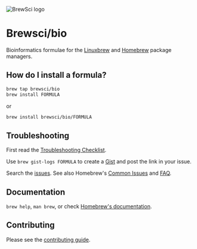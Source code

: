 ![BrewSci logo](https://raw.githubusercontent.com/brewsci/homebrew-science/master/.github/brewsci-256x256.png)

# Brewsci/bio

Bioinformatics formulae for the [Linuxbrew](http://linuxbrew.sh) and [Homebrew](https://brew.sh) package managers.

## How do I install a formula?

```sh
brew tap brewsci/bio
brew install FORMULA
```

or

```sh
brew install brewsci/bio/FORMULA
```

## Troubleshooting

First read the [Troubleshooting Checklist](http://docs.brew.sh/Troubleshooting.html).

Use `brew gist-logs FORMULA` to create a [Gist](https://gist.github.com/) and post the link in your issue.

Search the [issues](https://github.com/brewsci/homebrew-bio/issues?q=). See also Homebrew's [Common Issues](https://docs.brew.sh/Common-Issues.html) and [FAQ](https://docs.brew.sh/FAQ.html).

## Documentation

`brew help`, `man brew`, or check [Homebrew's documentation](https://docs.brew.sh).

## Contributing

Please see the [contributing guide](https://github.com/brewsci/homebrew-bio/blob/master/CONTRIBUTING.md).

